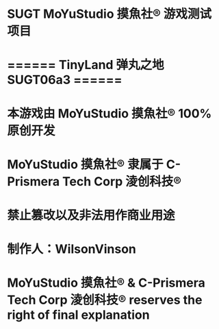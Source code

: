 # SUGT MoYuStudio 摸魚社® 游戏测试项目

# ======   TinyLand 弹丸之地 SUGT06a3   ======

# 本游戏由 MoYuStudio 摸魚社® 100%原创开发
# MoYuStudio 摸魚社® 隶属于 C-Prismera Tech Corp 淩创科技®
# 禁止篡改以及非法用作商业用途

# 制作人：WilsonVinson
# MoYuStudio 摸魚社® & C-Prismera Tech Corp 淩创科技® reserves the right of final explanation
